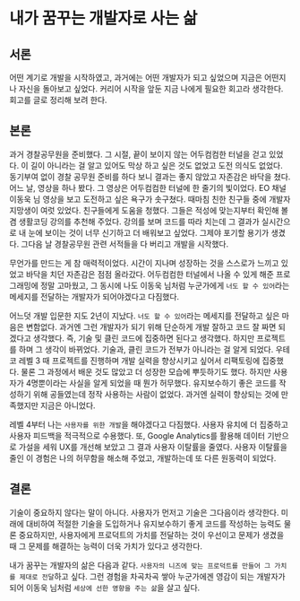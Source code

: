 # 내가 꿈꾸는 개발자로 사는 삶

## 서론

어떤 계기로 개발을 시작하였고, 과거에는 어떤 개발자가 되고 싶었으며 지금은 어떤지 나 자신을 돌아보고 싶었다. 커리어 시작을 앞둔 지금 나에게 필요한 회고라 생각한다. 회고를 글로 정리해 보려 한다.

## 본론

과거 경찰공무원을 준비했다. 그 시절, 끝이 보이지 않는 어두컴컴한 터널을 걷고 있었다. 이 길이 아니라는 걸 알고 있어도 막상 하고 싶은 것도 없었고 도전 의식도 없었다. 동기부여 없이 경찰 공무원 준비를 하다 보니 결과는 좋지 않았고 자존감은 바닥을 쳤다. 어느 날, 영상을 하나 봤다. 그 영상은 어두컴컴한 터널에 한 줄기의 빛이었다. EO 채널 이동욱 님 영상을 보고 도전하고 싶은 욕구가 솟구쳤다. 때마침 친한 친구들 중에 개발자 지망생이 여럿 있었다. 친구들에게 도움을 청했다. 그들은 적성에 맞는지부터 확인해 볼 겸 생활코딩 강의를 추천해 주었다. 강의를 보며 코드를 따라 치는데 그 결과가 실시간으로 내 눈에 보이는 것이 너무 신기하고 더 배워보고 싶었다. 그제야 포기할 용기가 생겼다. 그다음 날 경찰공무원 관련 서적들을 다 버리고 개발을 시작했다.

무언가를 만드는 게 참 매력적이었다. 시간이 지나며 성장하는 것을 스스로가 느끼고 있었고 바닥을 치던 자존감은 점점 올라갔다. 어두컴컴한 터널에서 나올 수 있게 해준 프로그래밍에 정말 고마웠고, 그 동시에 나도 이동욱 님처럼 누군가에게 `너도 할 수 있어`라는 메세지를 전달하는 개발자가 되어야겠다고 다짐했다.

어느덧 개발 입문한 지도 2년이 지났다. `너도 할 수 있어`라는 메세지를 전달하고 싶은 마음은 변함없다. 과거엔 그런 개발자가 되기 위해 단순하게 개발 잘하고 코드 잘 짜면 되겠다고 생각했다. 즉, 기술 및 클린 코드에 집중하면 된다고 생각했다. 하지만 프로젝트를 하며 그 생각이 바뀌었다. 기술과, 클린 코드가 전부가 아니라는 걸 알게 되었다. 우테코 레벨 3 때 프로젝트를 진행하며 개발 실력을 향상시키고 싶어서 리팩토링에 집중했다. 물론 그 과정에서 배운 것도 많았고 더 성장한 모습에 뿌듯하기도 했다. 하지만 사용자가 4명뿐이라는 사실을 알게 되었을 때 뭔가 허무했다. 유지보수하기 좋은 코드를 작성하기 위해 공들였는데 정작 사용하는 사람이 없었다. 과거엔 실력이 향상되는 것에 만족했지만 지금은 아니었다.

레벨 4부터 나는 `사용자를 위한 개발`을 해야겠다고 다짐했다. 사용자 유치에 더 집중하고 사용자 피드백을 적극적으로 수용했다. 또, Google Analytics를 활용해 데이터 기반으로 가설을 세워 UX를 개선해 보았고 그 결과 사용자 이탈률을 줄였다. 사용자 이탈률을 줄인 이 경험은 나의 허무함을 해소해 주었고, 개발하는데 또 다른 원동력이 되었다.

## 결론

기술이 중요하지 않다는 말이 아니다. 사용자가 먼저고 기술은 그다음이라 생각한다. 미래에 대비하여 적절한 기술을 도입하거나 유지보수하기 좋게 코드를 작성하는 능력도 물론 중요하지만, 사용자에게 프로덕트의 가치를 전달하는 것이 우선이고 문제가 생겼을 때 그 문제를 해결하는 능력이 더욱 가치가 있다고 생각한다.

내가 꿈꾸는 개발자의 삶은 다음과 같다. `사용자의 니즈에 맞는 프로덕트를 만들어 그 가치를 제대로 전달`하고 싶다. 그런 경험을 차곡차곡 쌓아 누군가에겐 영감이 되는 개발자가 되어 이동욱 님처럼 `세상에 선한 영향을 주는 삶`을 살고 싶다.
